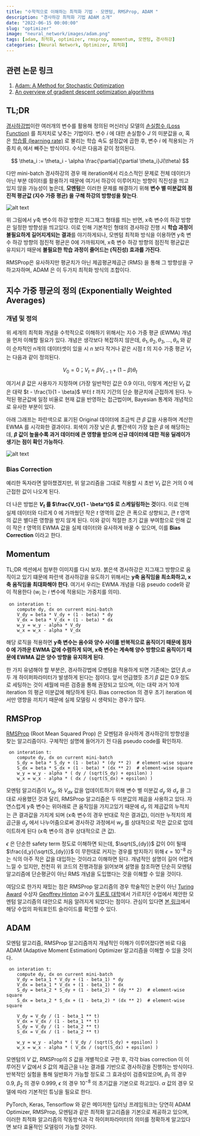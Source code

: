 ```yaml
---
title: "수학적으로 이해하는 최적화 기법 - 모멘텀, RMSProp, ADAM "
description: "경사하강 최적화 기법 ADAM 소개"
date: "2022-06-15 00:00:00"
slug: "optimizer"
image: "neural_network/images/adam.png"
tags: [adam, 최적화, optimizer, rmsprop, momentum, 모멘텀, 경사하강]
categories: [Neural Network, Optimizer, 최적화]
---
```


## 관련 논문 링크

1. [Adam: A Method for Stochastic Optimization](https://arxiv.org/abs/1412.6980)
2. [An overview of gradient descent optimization algorithms](https://arxiv.org/pdf/1609.04747.pdf)

## TL;DR

[경사하강법](https://ml-cheatsheet.readthedocs.io/en/latest/gradient_descent.html)이란 여러개의 변수를 활용해 정의된 머신러닝 모델의 [손실함수 (Loss Function)](https://en.wikipedia.org/wiki/Loss_function) 를 최저치로 낮추는 기법이다. 변수 $i$ 에 대한 손실함수 $J$ 의 미분값을 $\alpha$, 혹은 [학습률 (learning rate)](https://en.wikipedia.org/wiki/Learning_rate) 로 불리는 학습 속도 설정값에 곱한 후, 변수 $i$ 에 적용되는 가중치 $\theta_i$ 에서 빼주는 방식이다. 수식은 다음과 같이 정의된다.

$$
\theta_i := \theta_i - \alpha \frac{\partial}{\partial \theta_i}J(\theta)
$$

다만 mini-batch 경사하강의 경우 매 iteration에서 리소스적인 문제로 전체 데이터가 아닌 부분 데이터를 활용하기 때문에 여기서 하강이 이루어지는 방향이 직진성을 띄고 있지 않을 가능성이 높은데, **모멘텀**은 이러한 문제를 해결하기 위해 **변수 별 미분값의 점진적 평균값 (지수 가중 평균) 을 구해 하강의 방향성을 찾는다**. 

![alt text](neural_network/images/adam_2.png "Title")

위 그림에서 y축 변수의 하강 방향은 지그재그 형태를 띄는 반면, x축 변수의 하강 방향은 일정한 방향성을 띄고있다. 이로 인해 기본적인 형태의 경사하강 진행 시 **학습 과정이 불필요하게 길어지게되는 결과**를 야기하게되나, 모멘텀 최적화 방식을 이용하면 y축 변수 하강 방향의 점진적 평균은 0에 가까워지며, x축 변수 하강 방향의 점진적 평균값은 유지되기 때문에 **불필요한 학습 과정이 줄어드는 (직진성) 효과를 가진다**. 

RMSProp은 유사하지만 평균치가 아닌 제곱평균제곱근 (RMS) 을 통해 그 방향성을 구하고자하며, ADAM 은 이 두가지 최적화 방식의 조합이다.

## 지수 가중 평균의 정의 (Exponentially Weighted Averages)
### 개념 및 정의

위 세개의 최적화 개념을 수학적으로 이해하기 위해서는 지수 가중 평균 (EWMA) 개념을 먼저 이해할 필요가 있다. 개념은 생각보다 복잡하지 않은데, $\theta_1,\theta_2, \theta_3, ... , \theta_n$ 와 같이 순차적인 $n$개의 데이터셋이 있을 시 $n$ 보다 작거나 같은 시점 $t$ 의 지수 가중 평균 $V_t$는 다음과 같이 정의된다.

$$
V_0 = 0；　
V_t = \beta V_{t-1} + (1-\beta)\theta_t
$$

여기서 $\beta$ 값은 사용자가 지정하며 (가장 일반적인 값은 $0.9$ 이다), 이렇게 계산된 $V_t$ 값은 대략 $t - \frac{1}{1 - \beta}$ 부터 $t$ 까지 기간의 단순 평균치에 근접하게 된다. 누적된 평균값에 일정 비율로 현재 값을 반영하는 접근법이며, Bayesian 통계와 개념적으로 유사한 부분이 있다. 

아래 그래프는 파란색으로 표기된 Original 데이터에 조금씩 큰 $\beta$ 값을 사용하며 계산한 EWMA 를 시각화한 결과이다. 회색이 가장 낮은 $\beta$, 빨간색이 가장 높은 $\beta$ 에 해당하는데, **$\beta$ 값이 높을수록 과거 데이터에 큰 영향을 받으며 신규 데이터에 대한 적응 딜레이가 생기는 점이 확인 가능하다**.

![alt text](neural_network/images/adam_4.jpeg "Title")

### Bias Correction

예리한 독자라면 알아챘겠지만, 위 알고리즘을 그대로 적용할 시 초반 $V_t$ 값은 거의 $0$ 에 근접한 값이 나오게 된다.

더 나은 방법은 **$V_t$ 를 $\frac{V_t}{1 - \beta^t}$ 로 스케일링하는 것**이다. 이로 인해 실제 데이터와 다르게 $0$ 에 가까웠던 작은 $t$ 영역의 값은 큰 폭으로 상향되고, 큰 $t$ 영역의 값은 별다른 영향을 받지 않게 된다. 이와 같이 적절한 초기 값을 부여함으로 인해 값이 작은 $t$ 영역의 EWMA 값을 실제 데이터와 유사하게 바꿀 수 있으며, 이를 **Bias Correction** 이라고 한다.

## Momentum

TL;DR 섹션에서 첨부한 이미지를 다시 보자. 붉은색 경사하강은 지그재그 방향으로 움직이고 있기 떄문에 파란색 경사하강을 유도하기 위해서는 **y축 움직임을 최소화하고, x축 움직임을 최대화해야 한다**. 여기서 우리는 EWMA 개념을 다음 pseudo code와 같이 적용한다 ($w_i$ 는 $i$ 변수에 적용되는 가중치를 의미).

```
 on interation t:
    compute dy, dx on current mini-batch
    V_dy = beta * V_dy + (1 - beta) * dy
    V_dx = beta * V_dx + (1 - beta) * dx
    w_y = w_y - alpha * V_dy
    w_x = w_x - alpha * V_dx
```

해당 로직을 적용하면 **y축 변수는 음수와 양수 사이를 반복적으로 움직이기 때문에 점차 $0$ 에 가까운 EWMA 값에 수렴하게 되며, x축 변수는 계속해 양수 방향으로 움직이기 때문에 EWMA 값은 양수 방향을 유지하게 된다**.

한 가지 유념해야 할 부분은, 경사하강법에 모멘텀을 적용하게 되면 기존에는 없던 $\beta, \alpha$ 두 개 하이퍼파라미터가 발생하게 된다는 점이다. 앞서 언급했듯 초기 $\beta$ 값은 $0.9$ 정도로 세팅하는 것이 세월에 따른 검증을 통해 권장되고 있으며, 이는 대략 과거 10개 iteration 의 평균 미분값에 해당하게 된다. Bias correction 의 경우 초기 iteration 에서만 영향을 끼치기 때문에 실제 모델링 시 생략되는 경우가 많다. 

## RMSProp

[RMSProp](https://machinelearningmastery.com/gradient-descent-with-rmsprop-from-scratch/) (Root Mean Squared Prop) 은 모멘텀과 유사하게 경사하강의 방향성을 찾는 알고리즘이다. 구체적인 설명에 들어가기 전 다음 pseudo code를 확인하자.

```
 on interation t:
    compute dy, dx on current mini-batch
    S_dy = beta * S_dy + (1 - beta) * (dy ** 2)  # element-wise square
    S_dx = beta * S_dx + (1 - beta) * (dx ** 2)  # element-wise square
    w_y = w_y - alpha * ( dy / (sqrt(S_dy) + epsilon) )
    w_x = w_x - alpha * ( dx / (sqrt(S_dx) + epsilon) )
```

모멘텀 알고리즘이 $V_{dy}$ 와 $V_{dx}$ 값을 업데이트하기 위해 변수 별 미분값 $d_y$ 와 $d_x$ 을 그대로 사용했던 것과 달리, RMSProp 알고리즘은 두 미분값의 제곱을 사용하고 있다. 자연스럽게 y축 변수는 위아래로 큰 움직임을 가지고있기 때문에 $d_y$ 의 제곱값의 누적치는 큰 결과값을 가지게 되며 (x축 변수의 경우 반대로 작은 결과값), 이러한 누적치의 제곱근을 $d_y$ 에서 나누어줌으로써 경사하강 과정에서 $w_y$ 를 상대적으로 작은 값으로 업데이트하게 된다 (x축 변수의 경우 상대적으로 큰 값). 

$\epsilon$ 은 단순한 safety term 정도로 이해하면 되는데, $\sqrt{S_{dy}}$ 값이 0이 될때 $\frac{d_y}{\sqrt{S_{dy}}}$ 이 무한대로 커지는 경우를 방지하기 위해 $\epsilon = 10^{-8}$ 라는 식의 아주 작은 값을 대입하는 것이라고 이해하면 된다. 개념적인 설명이 길어 어렵게 느낄 수 있지만, 천천히 위 코드의 진행과정을 읽어보며 설명을 참조하면 단순히 모멘텀 알고리즘에 단순평균이 아닌 RMS 개념을 도입했다는 것을 이해할 수 있을 것이다.

여담으로 한가지 재밌는 점은 RMSProp 알고리즘의 경우 학술적인 논문이 아닌 [Turing Award](https://en.wikipedia.org/wiki/Turing_Award) 수상자 [Geoffrey Hinton](https://www.cs.toronto.edu/~hinton/) 교수가 [토론토 대학](https://www.utoronto.ca/)에서 가르치던 수업에서 제안한 모멘텀 알고리즘의 대안으로 처음 알려지게 되었다는 점이다. 관심이 있다면 [본 링크](https://www.cs.toronto.edu/~tijmen/csc321/slides/lecture_slides_lec6.pdf)에서 해당 수업의 파워포인트 슬라이드를 확인할 수 있다. 

## ADAM

모멘텀 알고리즘, RMSProp 알고리즘까지 개념적인 이해가 이루어졌다면 바로 다음 ADAM (Adaptive Moment Estimation) Optimizer 알고리즘을 이해할 수 있을 것이다. 

```
 on interation t:
    compute dy, dx on current mini-batch
    V_dy = beta_1 * V_dy + (1 - beta_1) * dy
    V_dx = beta_1 * V_dx + (1 - beta_1) * dx
    S_dy = beta_2 * S_dy + (1 - beta_2) * (dy ** 2)  # element-wise square
    S_dx = beta_2 * S_dx + (1 - beta_2) * (dx ** 2)  # element-wise square

    V_dy = V_dy / (1 - beta_1 ** t)
    V_dx = V_dx / (1 - beta_1 ** t)
    S_dy = V_dy / (1 - beta_2 ** t)
    S_dx = V_dx / (1 - beta_2 ** t)

    w_y = w_y - alpha * ( V_dy / (sqrt(S_dy) + epsilon) )
    w_x = w_x - alpha * ( V_dx / (sqrt(S_dx) + epsilon) )
```

모멘텀의 $V$ 값, RMSProp의 $S$ 값을 개별적으로 구한 후, 각각 bias correction 이 이루어진 $V$ 값에서 $S$ 값의 제곱근을 나눈 결과를 기반으로 경사하강을 진행하는 방식이다. 반복적인 실험을 통해 일반화가 가능할 정도로 그 효과성이 검증되었으며, $\beta_1$ 의 경우 $0.9$, $\beta_2$ 의 경우 $0.999$, $\epsilon$ 의 경우 $10^{-8}$ 의 초기값을 기본으로 하고있다. $\alpha$ 값의 경우 모델에 따라 기본적인 튜닝을 필요로 한다. 

PyTorch, Keras, Tensorflow 와 같은 메이저한 딥러닝 프레임워크는 당연히 ADAM Optimizer, RMSProp, 모멘텀과 같은 최적화 알고리즘을 기본으로 제공하고 있으며, 이러한 최적화 알고리즘의 작동방식과 각 하이퍼파라미터의 의미를 정확하게 알고있다면 보다 효율적인 모델링이 가능할 것이다. 